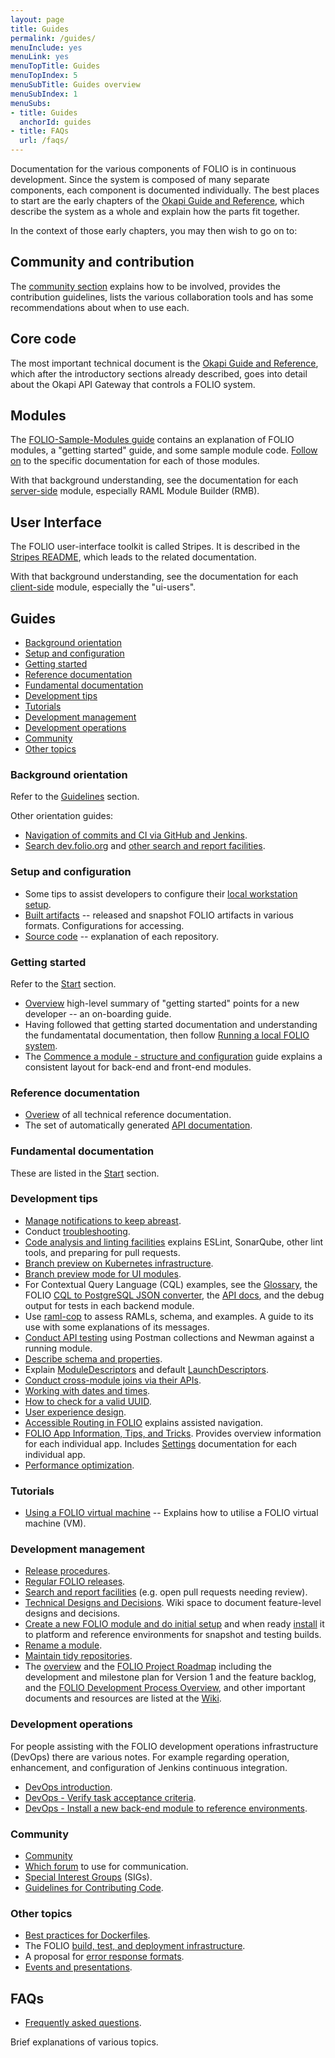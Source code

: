 ```yaml
---
layout: page
title: Guides
permalink: /guides/
menuInclude: yes
menuLink: yes
menuTopTitle: Guides
menuTopIndex: 5
menuSubTitle: Guides overview
menuSubIndex: 1
menuSubs:
- title: Guides
  anchorId: guides
- title: FAQs
  url: /faqs/
---
```


Documentation for the various components of FOLIO is in continuous
development. Since the system is composed of many separate components,
each component is documented individually. The best places to start are
the early chapters
of the [Okapi Guide and Reference](https://github.com/folio-org/okapi/blob/master/doc/guide.md),
which describe the system as a whole and explain how the parts fit
together.

In the context of those early chapters, you may then wish to go on to:

## Community and contribution

The [community section](/community/) explains how to be involved,
provides the contribution guidelines, lists the various collaboration tools
and has some recommendations about when to use each.

## Core code

The most important technical document is the
[Okapi Guide and Reference](https://github.com/folio-org/okapi/blob/master/doc/guide.md),
which after the introductory sections already described, goes into
detail about the Okapi API Gateway that controls a FOLIO system.

## Modules

The [FOLIO-Sample-Modules guide](https://github.com/folio-org/folio-sample-modules/blob/master/README.md)
contains an explanation of FOLIO modules, a "getting started" guide,
and some sample module code.
[Follow on](https://github.com/folio-org/folio-sample-modules/blob/master/README.md#further-reading)
to the specific documentation for each of those modules.

With that background understanding, see the documentation for each
[server-side](/source-code/#server-side)
module, especially RAML Module Builder (RMB).

## User Interface

The FOLIO user-interface toolkit is called Stripes. It is described in the
[Stripes README](https://github.com/folio-org/stripes/blob/master/README.md),
which leads to the related documentation.

With that background understanding, see the documentation for each
[client-side](/source-code/#client-side)
module, especially the "ui-users".

## Guides

<!-- ../../okapi/doc/md2toc -l 2 -h 3 index.md -->
* [Background orientation](#background-orientation)
* [Setup and configuration](#setup-and-configuration)
* [Getting started](#getting-started)
* [Reference documentation](#reference-documentation)
* [Fundamental documentation](#fundamental-documentation)
* [Development tips](#development-tips)
* [Tutorials](#tutorials)
* [Development management](#development-management)
* [Development operations](#development-operations)
* [Community](#community)
* [Other topics](#other-topics)

### Background orientation

Refer to the [Guidelines](/guidelines/#background-orientation) section.

Other orientation guides:

- [Navigation of commits and CI via GitHub and Jenkins](navigate-commits/).
- [Search dev.folio.org](/search) and [other search and report facilities](/search-other).

### Setup and configuration

- Some tips to assist developers to configure their
  [local workstation setup](developer-setup).
- [Built artifacts](/download/artifacts/) -- released and snapshot FOLIO artifacts in various formats.
Configurations for accessing.
- [Source code](/source-code/) -- explanation of each repository.

### Getting started

Refer to the [Start](/start/) section.

- [Overview](/start/overview/) high-level summary of "getting started" points for a new developer -- an on-boarding guide.
- Having followed that getting started documentation and understanding the fundamentatal documentation, then follow [Running a local FOLIO system](/guides/run-local-folio/).
- The [Commence a module - structure and configuration](/guides/commence-a-module/) guide explains a consistent layout for back-end and front-end modules.

### Reference documentation

- [Overiew](/reference/) of all technical reference documentation.
- <span id="api-reference"/> The set of automatically generated [API documentation](/reference/api/).

### Fundamental documentation

These are listed in the [Start](/start/) section.

### Development tips

- [Manage notifications to keep abreast](manage-notifications/).
- Conduct [troubleshooting](troubleshooting).
- [Code analysis and linting facilities](code-analysis) explains ESLint, SonarQube, other lint tools, and preparing for pull requests.
- [Branch preview on Kubernetes infrastructure](branch-preview-kubernetes/).
- [Branch preview mode for UI modules](branch-preview/).
- For Contextual Query Language (CQL) examples, see the [Glossary](/reference/glossary/#cql), the FOLIO [CQL to PostgreSQL JSON converter](https://github.com/folio-org/raml-module-builder#cql-contextual-query-language), the [API docs](/reference/api/), and the debug output for tests in each backend module.
- Use [raml-cop](raml-cop/) to assess RAMLs, schema, and examples. A guide to its use with some explanations of its messages.
- [Conduct API testing](api-testing/) using Postman collections and Newman against a running module.
- [Describe schema and properties](describe-schema/).
- Explain [ModuleDescriptors](module-descriptor/) and default [LaunchDescriptors](module-descriptor/#launchdescriptor-properties).
- [Conduct cross-module joins via their APIs](cross-module-joins).
- [Working with dates and times](dates-and-times/).
- [How to check for a valid UUID](uuids).
- [User experience design](user-experience-design/).
- [Accessible Routing in FOLIO](https://github.com/folio-org/stripes-components/blob/master/docs/patterns/AccessibleRouting.md) explains assisted navigation.
- [FOLIO App Information, Tips, and Tricks](https://wiki.folio.org/display/FOLIOtips/).
  Provides overview information for each individual app.
  Includes [Settings](https://wiki.folio.org/display/FOLIOtips/Settings) documentation for each individual app.
- [Performance optimization](performance-optimization/).

### Tutorials

- [Using a FOLIO virtual machine](/tutorials/folio-vm/) -- Explains how to utilise a FOLIO virtual machine (VM).

### Development management

- [Release procedures](/guidelines/release-procedures/).
- [Regular FOLIO releases](regular-releases/).
- [Search and report facilities](/search-other) (e.g. open pull requests needing review).
- [Technical Designs and Decisions](https://wiki.folio.org/display/DD/). Wiki space to document feature-level designs and decisions.
- [Create a new FOLIO module and do initial setup](/guidelines/create-new-repo/)
and when ready [install](/faqs/how-to-install-new-module/) it to platform and reference environments for snapshot and testing builds.
- [Rename a module](rename-module/).
- [Maintain tidy repositories](tidy-repository/).
- <a id="roadmap"></a>The [overview](https://www.folio.org/platform/) and the [FOLIO Project Roadmap](https://wiki.folio.org/display/PC/FOLIO+Roadmap) including the development and milestone plan for Version 1 and the feature backlog,
and the [FOLIO Development Process Overview](https://wiki.folio.org/display/COMMUNITY/FOLIO+Development+Process+Overview), and other important documents and resources are listed at the [Wiki](https://wiki.folio.org).

### Development operations

For people assisting with the FOLIO development operations infrastructure (DevOps) there are various notes.
For example regarding operation, enhancement, and configuration of Jenkins continuous integration.

- [DevOps introduction](devops-introduction/).
- [DevOps - Verify task acceptance criteria](devops-verify-task-acceptance/).
- [DevOps - Install a new back-end module to reference environments](devops-install-backend-module/).

### Community

- [Community](/community/)
- [Which forum](/guidelines/which-forum/) to use for communication.
- [Special Interest Groups](https://wiki.folio.org/display/PC/Special+Interest+Groups) (SIGs).
- [Guidelines for Contributing Code](/guidelines/contributing/).

### Other topics

- [Best practices for Dockerfiles](best-practices-dockerfiles).
- The FOLIO [build, test, and deployment infrastructure](automation/).
- A proposal for [error response formats](https://github.com/folio-org/okapi/blob/master/doc/error-formats-in-folio.md).
- [Events and presentations](/community/events/).

## FAQs

- [Frequently asked questions](/faqs/).

Brief explanations of various topics.

